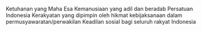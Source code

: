 Ketuhanan yang Maha Esa
Kemanusiaan yang adil dan beradab
Persatuan Indonesia
Kerakyatan yang dipimpin oleh hikmat kebijaksanaan dalam permusyawaratan/perwakilan
Keadilan sosial bagi seluruh rakyat Indonesia
